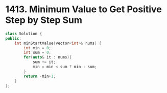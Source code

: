 # 1413. Minimum Value to Get Positive Step by Step Sum

~~~C++
class Solution {
public:
    int minStartValue(vector<int>& nums) {
        int min = 0;
        int sum = 0;
        for(auto& it : nums){
            sum += it;
            min = min < sum ? min : sum;
        }
        return -min+1;
    }
};
~~~

